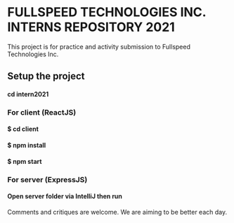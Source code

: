 # FULLSPEED TECHNOLOGIES INC. INTERNS REPOSITORY 2021

This project is for practice and activity submission to Fullspeed Technologies Inc.

## Setup the project

#### cd intern2021

### For client (ReactJS)
#### $ cd client<br>
#### $ npm install<br>
#### $ npm start<br>

### For server (ExpressJS)
#### Open server folder via IntelliJ then run<br>

Comments and critiques are welcome. We are aiming to be better each day. 
